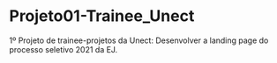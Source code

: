 # Projeto01-Trainee_Unect
1º Projeto de trainee-projetos da Unect: Desenvolver a landing page do processo seletivo 2021 da EJ.
